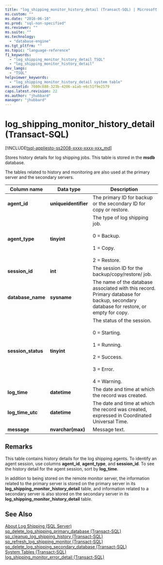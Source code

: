 ```yaml
---
title: "log_shipping_monitor_history_detail (Transact-SQL) | Microsoft Docs"
ms.custom: ""
ms.date: "2016-06-10"
ms.prod: "sql-non-specified"
ms.reviewer: ""
ms.suite: ""
ms.technology: 
  - "database-engine"
ms.tgt_pltfrm: ""
ms.topic: "language-reference"
f1_keywords: 
  - "log_shipping_monitor_history_detail_TSQL"
  - "log_shipping_monitor_history_detail"
dev_langs: 
  - "TSQL"
helpviewer_keywords: 
  - "log_shipping_monitor_history_detail system table"
ms.assetid: 7080c888-323b-4206-a1ab-e6c51f9e2579
caps.latest.revision: 22
ms.author: "jhubbard"
manager: "jhubbard"
---
```

# log_shipping_monitor_history_detail (Transact-SQL)
[!INCLUDE[tsql-appliesto-ss2008-xxxx-xxxx-xxx_md](../../database-engine/configure/windows/includes/tsql-appliesto-ss2008-xxxx-xxxx-xxx-md.md)]

  Stores history details for log shipping jobs. This table is stored in the **msdb** database.  
  
 The tables related to history and monitoring are also used at the primary server and the secondary servers.  
  
|Column name|Data type|Description|  
|-----------------|---------------|-----------------|  
|**agent_id**|**uniqueidentifier**|The primary ID for backup or the secondary ID for copy or restore.|  
|**agent_type**|**tinyint**|The type of log shipping job.<br /><br /> 0 = Backup.<br /><br /> 1 = Copy.<br /><br /> 2 = Restore.|  
|**session_id**|**int**|The session ID for the backup/copy/restore/ job.|  
|**database_name**|**sysname**|The name of the database associated with this record. Primary database for backup, secondary database for restore, or empty for copy.|  
|**session_status**|**tinyint**|The status of the session.<br /><br /> 0 = Starting.<br /><br /> 1 = Running.<br /><br /> 2 = Success.<br /><br /> 3 = Error.<br /><br /> 4 = Warning.|  
|**log_time**|**datetime**|The date and time at which the record was created.|  
|**log_time_utc**|**datetime**|The date and time at which the record was created, expressed in Coordinated Universal Time.|  
|**message**|**nvarchar(max)**|Message text.|  
  
## Remarks  
 This table contains history details for the log shipping agents. To identify an agent session, use columns **agent_id**, **agent_type**, and **session_id**. To see the history detail for the agent session, sort by **log_time**.  
  
 In addition to being stored on the remote monitor server, the information related to the primary server is stored on the primary server in its **log_shipping_monitor_history_detail** table, and information related to a secondary server is also stored on the secondary server in its **log_shipping_monitor_history_detail** table.  
  
## See Also  
 [About Log Shipping &#40;SQL Server&#41;](../../database-engine/log-shipping/about-log-shipping-sql-server.md)   
 [sp_delete_log_shipping_primary_database &#40;Transact-SQL&#41;](../../relational-databases/system-stored-procedures/sp-delete-log-shipping-primary-database-transact-sql.md)   
 [sp_cleanup_log_shipping_history &#40;Transact-SQL&#41;](../../relational-databases/system-stored-procedures/sp-cleanup-log-shipping-history-transact-sql.md)   
 [sp_refresh_log_shipping_monitor &#40;Transact-SQL&#41;](../../relational-databases/system-stored-procedures/sp-refresh-log-shipping-monitor-transact-sql.md)   
 [sp_delete_log_shipping_secondary_database &#40;Transact-SQL&#41;](../../relational-databases/system-stored-procedures/sp-delete-log-shipping-secondary-database-transact-sql.md)   
 [System Tables &#40;Transact-SQL&#41;](../../relational-databases/system-tables/system-tables-transact-sql.md)   
 [log_shipping_monitor_error_detail &#40;Transact-SQL&#41;](../../relational-databases/system-tables/log-shipping-monitor-error-detail-transact-sql.md)  
  
  